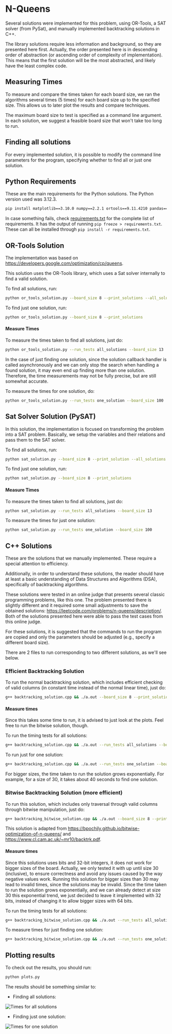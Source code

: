 # N-Queens
Several solutions were implemented for this problem, using OR-Tools, a SAT solver (from PySat), and manually implemented backtracking solutions in C++.

The library solutions require less information and background, so they are presented here first. Actually, the order presented here is in descending order of abstraction (or ascending order of complexity of implementation). This means that the first solution will be the most abstracted, and likely have the least complex code.

## Measuring Times
To measure and compare the times taken for each board size, we ran the algorithms several times (5 times) for each board size up to the specified size. This allows us to later plot the results and compare techniques.

The maximum board size to test is specified as a command line argument. In each solution, we suggest a feasible board size that won't take too long to run.

## Finding all solutions
For every implemented solution, it is possible to modify the command line parameters for the program, specifying whether to find all or just one solution.

## Python Requirements
These are the main requirements for the Python solutions. The Python version used was 3.12.3.
```bash
pip install matplotlib==3.10.0 numpy==2.2.1 ortools==9.11.4210 pandas==2.2.3 python-sat==1.8.dev13 seaborn==0.13.2
```

In case something fails, check [requirements.txt](requirements.txt) for the complete list of requirements. It has the output of running `pip freeze > requirements.txt`. These can all be installed through `pip install -r requirements.txt`.


## OR-Tools Solution
The implementation was based on https://developers.google.com/optimization/cp/queens.

This solution uses the OR-Tools library, which uses a Sat solver internally to find a valid solution.

To find all solutions, run:
```bash
python or_tools_solution.py --board_size 8 --print_solutions --all_solutions
```

To find just one solution, run:
```bash
python or_tools_solution.py --board_size 8 --print_solutions
```



#### Measure Times
To measure the times taken to find all solutions, just do:
```bash
python or_tools_solution.py --run_tests all_solutions --board_size 13
```


In the case of just finding one solution, since the solution callback handler is called asynchronously and we can only stop the search when handling a found solution, it may even end up finding more than one solution. Therefore, the time measurements may not be fully precise, but are still somewhat accurate.

To measure the times for one solution, do:
```bash
python or_tools_solution.py --run_tests one_solution --board_size 100
```

## Sat Solver Solution (PySAT)
In this solution, the implementation is focused on transforming the problem into a SAT problem. Basically, we setup the variables and their relations and pass them to the SAT solver.

To find all solutions, run:
```bash
python sat_solution.py --board_size 8 --print_solution --all_solutions
```

To find just one solution, run:
```bash
python sat_solution.py --board_size 8 --print_solutions
```

#### Measure Times
To measure the times taken to find all solutions, just do:

```bash
python sat_solution.py --run_tests all_solutions --board_size 13
```

To measure the times for just one solution:
```bash
python sat_solution.py --run_tests one_solution --board_size 100
```

## C++ Solutions
These are the solutions that we manually implemented. These require a special attention to efficiency.

Additionally, in order to understand these solutions, the reader should have at least a basic understanding of Data Structures and Algorithms (DSA), specifically of backtracking algorithms.

These solutions were tested in an online judge that presents several classic programming problems, like this one. The problem presented there is slightly different and it required some small adjustments to save the obtained solutions: https://leetcode.com/problems/n-queens/description/. Both of the solutions presented here were able to pass the test cases from this online judge.


For these solutions, it is suggested that the commands to run the program are copied and only the parameters should be adjusted (e.g., specify a different board size).

There are 2 files to run corresponding to two different solutions, as we'll see below.


### Efficient Backtracking Solution
To run the normal backtracking solution, which includes efficient checking of valid columns (in constant time instead of the normal linear time), just do:
```bash
g++ backtracking_solution.cpp && ./a.out --board_size 8 --print_solutions --all_solutions && rm -f a.out
```

#### Measure times
Since this takes some time to run, it is advised to just look at the plots. Feel free to run the bitwise solution, though.

To run the timing tests for all solutions:
```bash
g++ backtracking_solution.cpp && ./a.out --run_tests all_solutions --board_size 15 && rm -f a.out
```

To run just for one solution:
```bash
g++ backtracking_solution.cpp && ./a.out --run_tests one_solution --board_size 29 && rm -f a.out
```

For bigger sizes, the time taken to run the solution grows exponentially. For example, for a size of 30, it takes about 40 seconds to find one solution.

### Bitwise Backtracking Solution (more efficient)
To run this solution, which includes only traversal through valid columns through bitwise manipulation, just do:
```bash
g++ backtracking_bitwise_solution.cpp && ./a.out --board_size 8 --print_solutions --all_solutions && rm -f a.out
```

This solution is adapted from https://bpochily.github.io/bitwise-optimization-of-n-queens/ and https://www.cl.cam.ac.uk/~mr10/backtrk.pdf.

#### Measure times
Since this solutions uses bits and 32-bit integers, it does not work for bigger sizes of the board. Actually, we only tested it with up until size 30 (inclusive), to ensure correctness and avoid any issues caused by the way negative values work. Running this solution for bigger sizes than 30 may lead to invalid times, since the solutions may be invalid. Since the time taken to run the solution grows exponentially, and we can already detect at size 30 this exponential trend, we just decided to leave it implemented with 32 bits, instead of changing it to allow bigger sizes with 64 bits.

To run the timing tests for all solutions:
```bash
g++ backtracking_bitwise_solution.cpp && ./a.out --run_tests all_solutions --board_size 15 && rm -f a.out
```

To measure times for just finding one solution:
```bash
g++ backtracking_bitwise_solution.cpp && ./a.out --run_tests one_solution --board_size 30 && rm -f a.out
```

## Plotting results
To check out the results, you should run:
```bash
python plots.py
```

The results should be something similar to:

- Finding all solutions:

![Times for all solutions](plots/times_all_solutions.png)

- Finding just one solution:

![Times for one solution](plots/times_one_solution.png)
